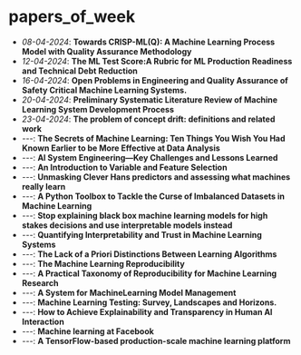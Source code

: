 # papers_of_week

* *08-04-2024*: **Towards CRISP-ML(Q): A Machine Learning Process Model
with Quality Assurance Methodology**
* *12-04-2024*: **The ML Test Score:A Rubric for ML Production Readiness and Technical Debt Reduction**
*  *16-04-2024*: **Open Problems in Engineering and Quality Assurance of Safety Critical Machine Learning
Systems.**
* *20-04-2024*: **Preliminary Systematic
Literature Review of Machine Learning System Development Process**
* *23-04-2024*: **The problem of concept drift: definitions and related work**
* *---*: **The Secrets of Machine Learning: Ten Things You Wish You Had Known Earlier to be More Effective at
Data Analysis**
* *---*: **AI System Engineering—Key Challenges and Lessons Learned**
* *---*: **An Introduction to Variable and Feature Selection**
* *---*: **Unmasking Clever Hans predictors and assessing
what machines really learn**
* *---*: **A Python Toolbox to Tackle the Curse of Imbalanced Datasets in
Machine Learning**
* *---*: **Stop explaining black box machine learning models for high stakes decisions and use interpretable models instead**
* *---*: **Quantifying Interpretability and Trust in Machine Learning Systems**
* *---*: **The Lack of a Priori Distinctions Between Learning Algorithms**
* *---*: **The Machine Learning Reproducibility**
* *---*: **A Practical Taxonomy of Reproducibility for Machine Learning Research**
* *---*: **A System for MachineLearning Model Management**
* *---*: **Machine Learning Testing: Survey, Landscapes and Horizons.**
* *---*: **How to Achieve Explainability and Transparency in Human AI Interaction**
* *---*: **Machine learning at Facebook**
* *---*: **A TensorFlow-based production-scale machine learning platform**
